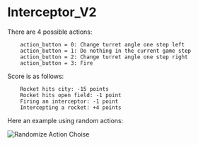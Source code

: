 # Interceptor_V2

There are 4 possible actions:     

        action_button = 0: Change turret angle one step left
        action_button = 1: Do nothing in the current game step
        action_button = 2: Change turret angle one step right
        action_button = 3: Fire

Score is as follows: 

        Rocket hits city: -15 points
        Rocket hits open field: -1 point
        Firing an interceptor: -1 point
        Intercepting a rocket: +4 points
        
 Here an example using random actions:
        
![Randomize Action Choise](https://github.com/eladprager/Interceptor_V2/blob/master/Interceptor_V2.gif)
